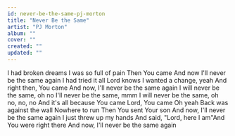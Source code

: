```yaml
---
id: never-be-the-same-pj-morton
title: "Never Be the Same"
artist: "PJ Morton"
album: ""
cover: ""
created: ""
updated: ""
---
```


I had broken dreams
I was so full of pain
Then You came
And now I'll never be the same again
I had tried it all
Lord knows I wanted a change, yeah
And right then, You came
And now, I'll never be the same again
I will never be the same, oh no
I'll never be the same, mmm
I will never be the same, oh no, no, no
And it's all because You came
Lord, You came
Oh yeah
Back was against the wall
Nowhere to run
Then You sent Your son
And now, I'll never be the same again
I just threw up my hands
And said, "Lord, here I am"And You were right there
And now, I'll never be the same again